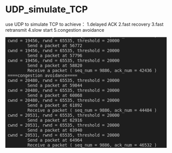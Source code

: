 # UDP_simulate_TCP
use UDP to simulate TCP to achieve：
1.delayed ACK
2.fast recovery
3.fast retransmit
4.slow start
5.congestion avoidance

<img src = "https://github.com/LiMinChu914/UDP_simulate_TCP/blob/main/lib/Readme_picture.png">
